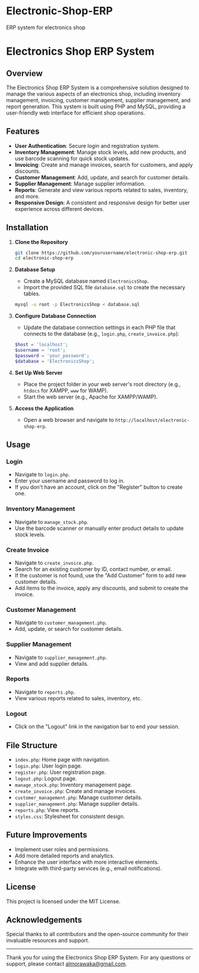 # Electronic-Shop-ERP
ERP system for electronics shop
# Electronics Shop ERP System

## Overview

The Electronics Shop ERP System is a comprehensive solution designed to manage the various aspects of an electronics shop, including inventory management, invoicing, customer management, supplier management, and report generation. This system is built using PHP and MySQL, providing a user-friendly web interface for efficient shop operations.

## Features

- **User Authentication**: Secure login and registration system.
- **Inventory Management**: Manage stock levels, add new products, and use barcode scanning for quick stock updates.
- **Invoicing**: Create and manage invoices, search for customers, and apply discounts.
- **Customer Management**: Add, update, and search for customer details.
- **Supplier Management**: Manage supplier information.
- **Reports**: Generate and view various reports related to sales, inventory, and more.
- **Responsive Design**: A consistent and responsive design for better user experience across different devices.

## Installation

1. **Clone the Repository**
   ```bash
   git clone https://github.com/yourusername/electronic-shop-erp.git
   cd electronic-shop-erp
   ```

2. **Database Setup**
   - Create a MySQL database named `ElectronicsShop`.
   - Import the provided SQL file `database.sql` to create the necessary tables.
   ```bash
   mysql -u root -p ElectronicsShop < database.sql
   ```

3. **Configure Database Connection**
   - Update the database connection settings in each PHP file that connects to the database (e.g., `login.php`, `create_invoice.php`):
   ```php
   $host = 'localhost';
   $username = 'root';
   $password = 'your_password';
   $database = 'ElectronicsShop';
   ```

4. **Set Up Web Server**
   - Place the project folder in your web server's root directory (e.g., `htdocs` for XAMPP, `www` for WAMP).
   - Start the web server (e.g., Apache for XAMPP/WAMP).

5. **Access the Application**
   - Open a web browser and navigate to `http://localhost/electronic-shop-erp`.

## Usage

### Login

- Navigate to `login.php`.
- Enter your username and password to log in.
- If you don't have an account, click on the "Register" button to create one.

### Inventory Management

- Navigate to `manage_stock.php`.
- Use the barcode scanner or manually enter product details to update stock levels.

### Create Invoice

- Navigate to `create_invoice.php`.
- Search for an existing customer by ID, contact number, or email.
- If the customer is not found, use the "Add Customer" form to add new customer details.
- Add items to the invoice, apply any discounts, and submit to create the invoice.

### Customer Management

- Navigate to `customer_management.php`.
- Add, update, or search for customer details.

### Supplier Management

- Navigate to `supplier_management.php`.
- View and add supplier details.

### Reports

- Navigate to `reports.php`.
- View various reports related to sales, inventory, etc.

### Logout

- Click on the "Logout" link in the navigation bar to end your session.

## File Structure

- `index.php`: Home page with navigation.
- `login.php`: User login page.
- `register.php`: User registration page.
- `logout.php`: Logout page.
- `manage_stock.php`: Inventory management page.
- `create_invoice.php`: Create and manage invoices.
- `customer_management.php`: Manage customer details.
- `supplier_management.php`: Manage supplier details.
- `reports.php`: View reports.
- `styles.css`: Stylesheet for consistent design.

## Future Improvements

- Implement user roles and permissions.
- Add more detailed reports and analytics.
- Enhance the user interface with more interactive elements.
- Integrate with third-party services (e.g., email notifications).

## License

This project is licensed under the MIT License.

## Acknowledgements

Special thanks to all contributors and the open-source community for their invaluable resources and support.

---

Thank you for using the Electronics Shop ERP System. For any questions or support, please contact almorawaka@gmail.com.

